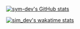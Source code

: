 [![sym-dev's GitHub stats](https://github-readme-stats.vercel.app/api?username=sym-dev&show_icons=true&count_private=true&theme=tokyonight&bg_color=30,414345,232526)](https://github.com/anuraghazra/github-readme-stats)

[![sim_dev's wakatime stats](https://github-readme-stats.vercel.app/api/wakatime?username=sym_dev&theme=tokyonight&bg_color=30,414345,232526)](https://github.com/anuraghazra/github-readme-stats)
